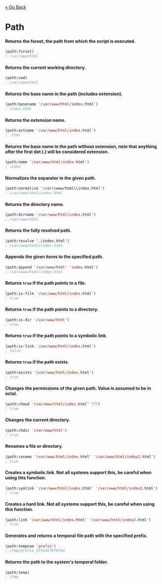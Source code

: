 [&laquo; Go Back](./Expr.md)
# Path


#### Returns the fsroot, the path from which the script is executed.
```lisp
(path:fsroot)
; /var/www/html
```

#### Returns the current working directory.
```lisp
(path:cwd)
; /var/www/html
```

#### Returns the base name in the path (includes extension).
```lisp
(path:basename '/var/www/html/index.html')
; index.html
```

#### Returns the extension name.
```lisp
(path:extname '/var/www/html/index.html')
; .html
```

#### Returns the base name in the path without extension, note that anything after the first dot (.) will be considered extension.
```lisp
(path:name '/var/www/html/index.html')
; index
```

#### Normalizes the separator in the given path.
```lisp
(path:normalize '/var\\www/html\\index.html')
; /var/www/html/index.html
```

#### Returns the directory name.
```lisp
(path:dirname '/var/www/html/index.html')
; /var/www/html
```

#### Returns the fully resolved path.
```lisp
(path:resolve './index.html')
; /var/www/html/index.html
```

#### Appends the given items to the specified path.
```lisp
(path:append '/var/www/html' 'index.html')
; /var/www/html/index.html
```

#### Returns `true` if the path points to a file.
```lisp
(path:is-file '/var/www/html/index.html')
; true
```

#### Returns `true` if the path points to a directory.
```lisp
(path:is-dir '/var/www/html')
; true
```

#### Returns `true` if the path points to a symbolic link.
```lisp
(path:is-link '/var/www/html/index.html')
; false
```

#### Returns `true` if the path exists.
```lisp
(path:exists '/var/www/html/index.html')
; true
```

#### Changes the permissions of the given path. Value is assumed to be in octal.
```lisp
(path:chmod '/var/www/html/index.html' 777)
; true
```

#### Changes the current directory.
```lisp
(path:chdir '/var/www/html')
; true
```

#### Renames a file or directory.
```lisp
(path:rename '/var/www/html/index.html' '/var/www/html/index2.html')
; true
```

#### Creates a symbolic link. Not all systems support this, be careful when using this function.
```lisp
(path:symlink '/var/www/html/index.html' '/var/www/html/index2.html')
; true
```

#### Creates a hard link. Not all systems support this, be careful when using this function.
```lisp
(path:link '/var/www/html/index.html' '/var/www/html/index2.html')
; true
```

#### Generates and returns a temporal file path with the specified prefix.
```lisp
(path:tempnam 'prefix')
; /tmp/prefix_5f3e2e7b7b7e4
```

#### Returns the path to the system's temporal folder.
```lisp
(path:temp)
; /tmp
```

